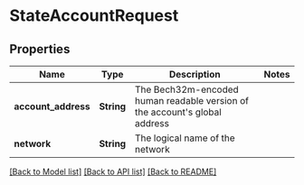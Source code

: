 # StateAccountRequest

## Properties

Name | Type | Description | Notes
------------ | ------------- | ------------- | -------------
**account_address** | **String** | The Bech32m-encoded human readable version of the account's global address | 
**network** | **String** | The logical name of the network | 

[[Back to Model list]](../README.md#documentation-for-models) [[Back to API list]](../README.md#documentation-for-api-endpoints) [[Back to README]](../README.md)


